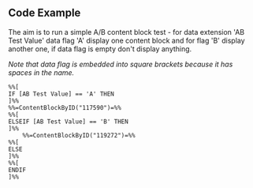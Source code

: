 ## Code Example

The aim is to run a simple A/B content block test - for data extension 'AB Test Value' data flag 'A' display one content block and for flag 'B' display another one, if data flag is empty don't display anything.

*Note that data flag is embedded into square brackets because it has spaces in the name.*

```
%%[
IF [AB Test Value] == 'A' THEN 
]%%
%%=ContentBlockByID("117590")=%%
%%[ 
ELSEIF [AB Test Value] == 'B' THEN
]%%
    %%=ContentBlockByID("119272")=%%
%%[
ELSE
]%%
%%[
ENDIF
]%%
```
